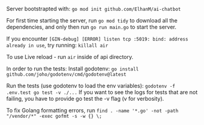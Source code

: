 Server bootstrapted with:
`go mod init github.com/ElhanM/ai-chatbot`

For first time starting the server, run `go mod tidy` to download all the dependencies, and only then run `go run main.go` to start the server.

If you encounter `[GIN-debug] [ERROR] listen tcp :5019: bind: address already in use`, try running:
`killall air`

To use Live reload - run `air` inside of api directory.

In order to run the tests:
Install godotenv: `go install github.com/joho/godotenv/cmd/godotenv@latest`

Run the tests (use godotenv to load the env variables): `godotenv -f .env.test go test -v ./...`
If you want to see the logs for tests that are not failing, you have to provide go test the -v flag (v for verbosity).

To fix Golang formatting errors, run `find . -name '*.go' -not -path "/vendor/*" -exec gofmt -s -w {} \;`